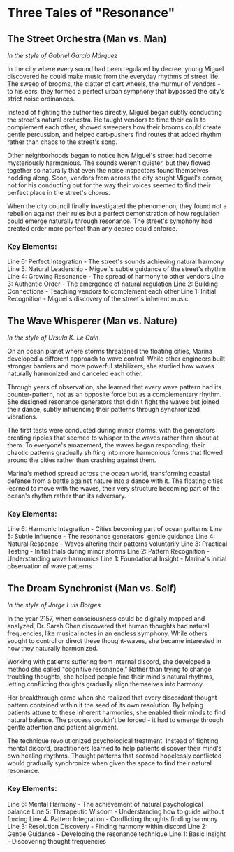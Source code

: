 # Three Tales of "Resonance"

## The Street Orchestra (Man vs. Man)
*In the style of Gabriel García Márquez*

In the city where every sound had been regulated by decree, young Miguel discovered he could make music from the everyday rhythms of street life. The sweep of brooms, the clatter of cart wheels, the murmur of vendors - to his ears, they formed a perfect urban symphony that bypassed the city's strict noise ordinances.

Instead of fighting the authorities directly, Miguel began subtly conducting the street's natural orchestra. He taught vendors to time their calls to complement each other, showed sweepers how their brooms could create gentle percussion, and helped cart-pushers find routes that added rhythm rather than chaos to the street's song.

Other neighborhoods began to notice how Miguel's street had become mysteriously harmonious. The sounds weren't quieter, but they flowed together so naturally that even the noise inspectors found themselves nodding along. Soon, vendors from across the city sought Miguel's corner, not for his conducting but for the way their voices seemed to find their perfect place in the street's chorus.

When the city council finally investigated the phenomenon, they found not a rebellion against their rules but a perfect demonstration of how regulation could emerge naturally through resonance. The street's symphony had created order more perfect than any decree could enforce.

### Key Elements:
Line 6: Perfect Integration - The street's sounds achieving natural harmony
Line 5: Natural Leadership - Miguel's subtle guidance of the street's rhythm
Line 4: Growing Resonance - The spread of harmony to other vendors
Line 3: Authentic Order - The emergence of natural regulation
Line 2: Building Connections - Teaching vendors to complement each other
Line 1: Initial Recognition - Miguel's discovery of the street's inherent music

## The Wave Whisperer (Man vs. Nature)
*In the style of Ursula K. Le Guin*

On an ocean planet where storms threatened the floating cities, Marina developed a different approach to wave control. While other engineers built stronger barriers and more powerful stabilizers, she studied how waves naturally harmonized and canceled each other.

Through years of observation, she learned that every wave pattern had its counter-pattern, not as an opposite force but as a complementary rhythm. She designed resonance generators that didn't fight the waves but joined their dance, subtly influencing their patterns through synchronized vibrations.

The first tests were conducted during minor storms, with the generators creating ripples that seemed to whisper to the waves rather than shout at them. To everyone's amazement, the waves began responding, their chaotic patterns gradually shifting into more harmonious forms that flowed around the cities rather than crashing against them.

Marina's method spread across the ocean world, transforming coastal defense from a battle against nature into a dance with it. The floating cities learned to move with the waves, their very structure becoming part of the ocean's rhythm rather than its adversary.

### Key Elements:
Line 6: Harmonic Integration - Cities becoming part of ocean patterns
Line 5: Subtle Influence - The resonance generators' gentle guidance
Line 4: Natural Response - Waves altering their patterns voluntarily
Line 3: Practical Testing - Initial trials during minor storms
Line 2: Pattern Recognition - Understanding wave harmonics
Line 1: Foundational Insight - Marina's initial observation of wave patterns

## The Dream Synchronist (Man vs. Self)
*In the style of Jorge Luis Borges*

In the year 2157, when consciousness could be digitally mapped and analyzed, Dr. Sarah Chen discovered that human thoughts had natural frequencies, like musical notes in an endless symphony. While others sought to control or direct these thought-waves, she became interested in how they naturally harmonized.

Working with patients suffering from internal discord, she developed a method she called "cognitive resonance." Rather than trying to change troubling thoughts, she helped people find their mind's natural rhythms, letting conflicting thoughts gradually align themselves into harmony.

Her breakthrough came when she realized that every discordant thought pattern contained within it the seed of its own resolution. By helping patients attune to these inherent harmonies, she enabled their minds to find natural balance. The process couldn't be forced - it had to emerge through gentle attention and patient alignment.

The technique revolutionized psychological treatment. Instead of fighting mental discord, practitioners learned to help patients discover their mind's own healing rhythms. Thought patterns that seemed hopelessly conflicted would gradually synchronize when given the space to find their natural resonance.

### Key Elements:
Line 6: Mental Harmony - The achievement of natural psychological balance
Line 5: Therapeutic Wisdom - Understanding how to guide without forcing
Line 4: Pattern Integration - Conflicting thoughts finding harmony
Line 3: Resolution Discovery - Finding harmony within discord
Line 2: Gentle Guidance - Developing the resonance technique
Line 1: Basic Insight - Discovering thought frequencies
